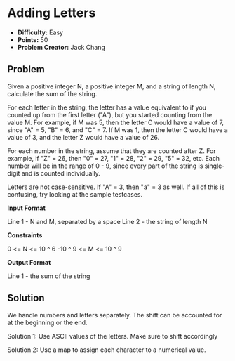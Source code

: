 # Adding Letters

* **Difficulty:** Easy
* **Points:** 50
* **Problem Creator:** Jack Chang

## Problem

Given a positive integer N, a positive integer M, and a string of length N, calculate the sum of the string.

For each letter in the string, the letter has a value equivalent to if you counted up from the first letter ("A"), but you started counting from the value M. For example, if M was 5, then the letter C would have a value of 7, since "A" = 5, "B" = 6, and "C" = 7. If M was 1, then the letter C would have a value of 3, and the letter Z would have a value of 26.

For each number in the string, assume that they are counted after Z. For example, if "Z" = 26, then "0" = 27, "1" = 28, "2" = 29, "5" = 32, etc. Each number will be in the range of 0 - 9, since every part of the string is single-digit and is counted individually.

Letters are not case-sensitive. If "A" = 3, then "a" = 3 as well.
If all of this is confusing, try looking at the sample testcases.

**Input Format**

Line 1 - N and M, separated by a space
Line 2 - the string of length N

**Constraints**

0 <= N <= 10 ^ 6
-10 ^ 9 <= M <= 10 ^ 9

**Output Format**

Line 1 - the sum of the string

## Solution

We handle numbers and letters separately. The shift can be accounted for at the beginning or the end.

Solution 1: Use ASCII values of the letters. Make sure to shift accordingly

Solution 2: Use a map to assign each character to a numerical value.

